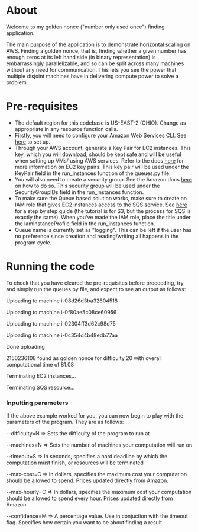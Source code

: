 
# About

Welcome to my golden nonce ("number only used once") finding application.

The main purpose of the application is to demonstrate horizontal scaling on AWS. Finding a golden nonce, that is, finding whether a given number has enough zeros at its left hand side (in binary representation) is embarrassingly parallelizable, and so can be split across many machines without any need for communication. This lets you see the power that multiple disjoint machines have in delivering compute power to solve a problem.

# Pre-requisites

- The default region for this codebase is US-EAST-2 (OHIO). Change as appropriate in any resource function calls.
- Firstly, you will need to configure your Amazon Web Services CLI. See [here](https://docs.aws.amazon.com/cli/latest/userguide/cli-chap-configure.html) to set up.
- Through your AWS account, generate a Key Pair for EC2 instances. This key, which you will download, should be kept safe and will be useful when setting up VMs/ using AWS services. Refer to the docs [here](https://docs.aws.amazon.com/AWSEC2/latest/UserGuide/ec2-key-pairs.html) for more information on EC2 key pairs. This key pair will be used under the KeyPair field in the run_instances function of the queues.py file.
- You will also need to create a security group. See the Amazon docs [here](https://docs.aws.amazon.com/AWSEC2/latest/UserGuide/ec2-security-groups.html) on how to do so. This security group will be used under the SecurityGroupIDs field in the run_instances function.
- To make sure the Queue based solution works, make sure to create an IAM role that gives EC2 instances access to the SQS service. See [here](https://cloud-gc.readthedocs.io/en/latest/chapter03_advanced-tutorial/iam-role.html) for a step by step guide (the tutorial is for S3, but the process for SQS is exactly the same). When you've made the IAM role, place the title under the IamInstanceProfile field in the run_instances function.
- Queue name is currently set as "logging". This can be left if the user has no preference since creation and reading/writing all happens in the program cycle.

# Running the code

To check that you have cleared the pre-requisites before proceeding, try and simply run the queues.py file, and expect to see an output as follows:

Uploading to machine i-08d26d3ba32604518

Uploading to machine i-0f80ae5c08ce60956

Uploading to machine i-02304ff3d62c98d75

Uploading to machine i-0c354d4b48edb77aa

Done uploading

2150236108 found as golden nonce for difficulty 20 with overall computational time of 81.08

Terminating EC2 instances...

Terminating SQS resource...

### Inputting parameters

If the above example worked for you, you can now begin to play with the parameters of the program. They are as follows:

--difficulty=N => Sets the difficulty of the program to run at

--machines=N => Sets the number of machines your computation will run on

--timeout=S => In seconds, specifies a hard deadline by which the computation must finish, or resources will be terminated

--max-cost=C => In dollars, specifies the maximum cost your computation should be allowed to spend. Prices updated directly from Amazon.

--max-hourly=C => In dollars, specifies the maximum cost your computation should be allowed to spend every hour. Prices updated directly from Amazon.

--confidence=M => A percentage value. Use in conjuction with the timeout flag. Specifies how certain you want to be about finding a result.

